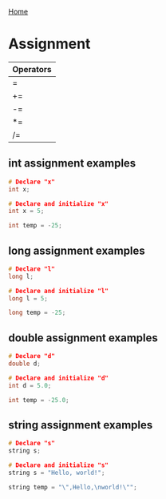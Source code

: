 [Home](https://puckowski.github.io/concert/)
    
# Assignment

| Operators |
|:----------|
|=          |
|+=         |
|-=         |
|\*=        |
|/=         |

## int assignment examples

```cpp
# Declare "x"
int x;

# Declare and initialize "x"
int x = 5;

int temp = -25;
```

## long assignment examples

```cpp
# Declare "l"
long l;

# Declare and initialize "l"
long l = 5;

long temp = -25;
```

## double assignment examples

```cpp
# Declare "d"
double d;

# Declare and initialize "d"
int d = 5.0;

int temp = -25.0;
```

## string assignment examples

```cpp
# Declare "s"
string s;

# Declare and initialize "s"
string s = "Hello, world!";

string temp = "\",Hello,\nworld!\"";
```
